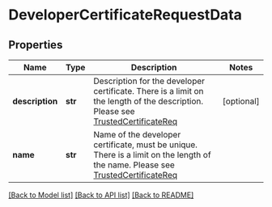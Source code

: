 # DeveloperCertificateRequestData

## Properties
Name | Type | Description | Notes
------------ | ------------- | ------------- | -------------
**description** | **str** | Description for the developer certificate. There is a limit on the length of the description. Please see [TrustedCertificateReq](/docs/current/api-references/account-management-api.html#trustedcertificatereq) | [optional] 
**name** | **str** | Name of the developer certificate, must be unique. There is a limit on the length of the name. Please see [TrustedCertificateReq](/docs/current/api-references/account-management-api.html#trustedcertificatereq) | 

[[Back to Model list]](../README.md#documentation-for-models) [[Back to API list]](../README.md#documentation-for-api-endpoints) [[Back to README]](../README.md)


